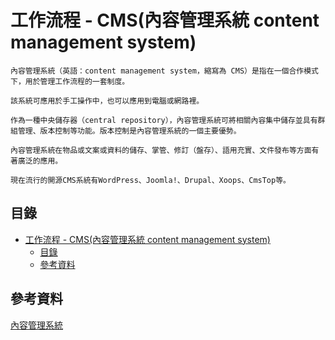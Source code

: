 # 工作流程 - CMS(內容管理系統 content management system)

```
內容管理系統（英語：content management system，縮寫為 CMS）是指在一個合作模式下，用於管理工作流程的一套制度。

該系統可應用於手工操作中，也可以應用到電腦或網路裡。

作為一種中央儲存器（central repository），內容管理系統可將相關內容集中儲存並具有群組管理、版本控制等功能。版本控制是內容管理系統的一個主要優勢。

內容管理系統在物品或文案或資料的儲存、掌管、修訂（盤存）、語用充實、文件發布等方面有著廣泛的應用。

現在流行的開源CMS系統有WordPress、Joomla!、Drupal、Xoops、CmsTop等。
```

## 目錄

- [工作流程 - CMS(內容管理系統 content management system)](#工作流程---cms內容管理系統-content-management-system)
	- [目錄](#目錄)
	- [參考資料](#參考資料)

## 參考資料

[內容管理系統](https://zh.wikipedia.org/zh-tw/%E5%86%85%E5%AE%B9%E7%AE%A1%E7%90%86%E7%B3%BB%E7%BB%9F)